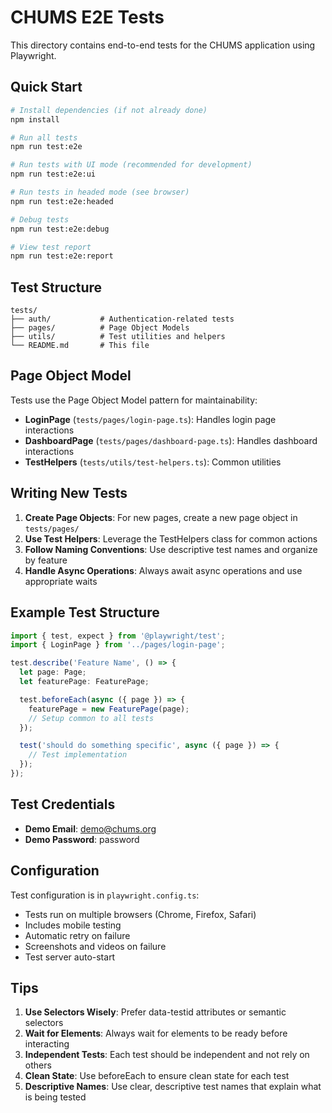 # CHUMS E2E Tests

This directory contains end-to-end tests for the CHUMS application using Playwright.

## Quick Start

```bash
# Install dependencies (if not already done)
npm install

# Run all tests
npm run test:e2e

# Run tests with UI mode (recommended for development)
npm run test:e2e:ui

# Run tests in headed mode (see browser)
npm run test:e2e:headed

# Debug tests
npm run test:e2e:debug

# View test report
npm run test:e2e:report
```

## Test Structure

```
tests/
├── auth/           # Authentication-related tests
├── pages/          # Page Object Models
├── utils/          # Test utilities and helpers
└── README.md       # This file
```

## Page Object Model

Tests use the Page Object Model pattern for maintainability:

- **LoginPage** (`tests/pages/login-page.ts`): Handles login page interactions
- **DashboardPage** (`tests/pages/dashboard-page.ts`): Handles dashboard interactions
- **TestHelpers** (`tests/utils/test-helpers.ts`): Common utilities

## Writing New Tests

1. **Create Page Objects**: For new pages, create a new page object in `tests/pages/`
2. **Use Test Helpers**: Leverage the TestHelpers class for common actions
3. **Follow Naming Conventions**: Use descriptive test names and organize by feature
4. **Handle Async Operations**: Always await async operations and use appropriate waits

## Example Test Structure

```typescript
import { test, expect } from '@playwright/test';
import { LoginPage } from '../pages/login-page';

test.describe('Feature Name', () => {
  let page: Page;
  let featurePage: FeaturePage;

  test.beforeEach(async ({ page }) => {
    featurePage = new FeaturePage(page);
    // Setup common to all tests
  });

  test('should do something specific', async ({ page }) => {
    // Test implementation
  });
});
```

## Test Credentials

- **Demo Email**: demo@chums.org
- **Demo Password**: password

## Configuration

Test configuration is in `playwright.config.ts`:
- Tests run on multiple browsers (Chrome, Firefox, Safari)
- Includes mobile testing
- Automatic retry on failure
- Screenshots and videos on failure
- Test server auto-start

## Tips

1. **Use Selectors Wisely**: Prefer data-testid attributes or semantic selectors
2. **Wait for Elements**: Always wait for elements to be ready before interacting
3. **Independent Tests**: Each test should be independent and not rely on others
4. **Clean State**: Use beforeEach to ensure clean state for each test
5. **Descriptive Names**: Use clear, descriptive test names that explain what is being tested